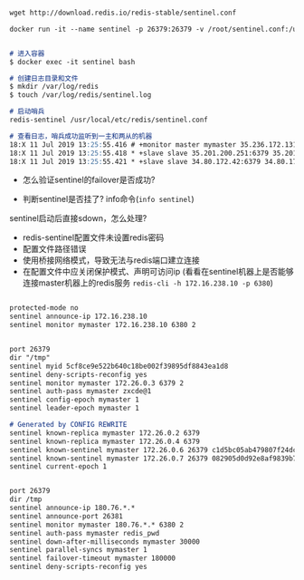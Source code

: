 

```markdown

wget http://download.redis.io/redis-stable/sentinel.conf

docker run -it --name sentinel -p 26379:26379 -v /root/sentinel.conf:/usr/local/etc/redis/sentinel.conf -d redis /bin/bash


```

```markdown

# 进入容器
$ docker exec -it sentinel bash

# 创建日志目录和文件
$ mkdir /var/log/redis
$ touch /var/log/redis/sentinel.log

# 启动哨兵
redis-sentinel /usr/local/etc/redis/sentinel.conf 

# 查看日志，哨兵成功监听到一主和两从的机器
18:X 11 Jul 2019 13:25:55.416 # +monitor master mymaster 35.236.172.131 6379 quorum 2
18:X 11 Jul 2019 13:25:55.418 * +slave slave 35.201.200.251:6379 35.201.200.251 6379 @ mymaster 35.236.172.131 6379
18:X 11 Jul 2019 13:25:55.421 * +slave slave 34.80.172.42:6379 34.80.172.42 6379 @ mymaster 35.236.172.131 6379

```

- 怎么验证sentinel的failover是否成功?

- 判断sentinel是否挂了? info命令(`info sentinel`)

sentinel启动后直接sdown，怎么处理?

- redis-sentinel配置文件未设置redis密码
- 配置文件路径错误
- 使用桥接网络模式，导致无法与redis端口建立连接
- 在配置文件中应关闭保护模式、声明可访问ip (看看在sentinel机器上是否能够连接master机器上的redis服务 `redis-cli -h 172.16.238.10 -p 6380`)



```markdown

protected-mode no
sentinel announce-ip 172.16.238.10
sentinel monitor mymaster 172.16.238.10 6380 2

```


```markdown

port 26379
dir "/tmp"
sentinel myid 5cf8ce9e522b640c18be002f39895df8843ea1d8
sentinel deny-scripts-reconfig yes
sentinel monitor mymaster 172.26.0.3 6379 2
sentinel auth-pass mymaster zxcde@1
sentinel config-epoch mymaster 1
sentinel leader-epoch mymaster 1

# Generated by CONFIG REWRITE
sentinel known-replica mymaster 172.26.0.2 6379
sentinel known-replica mymaster 172.26.0.4 6379
sentinel known-sentinel mymaster 172.26.0.6 26379 c1d5bc05ab479807f24dc73a3bfd6f62986bd48c
sentinel known-sentinel mymaster 172.26.0.7 26379 082905d0d92e8af9839b771183a29feeda2bff46
sentinel current-epoch 1

```

```markdown

port 26379
dir /tmp
sentinel announce-ip 180.76.*.*
sentinel announce-port 26381
sentinel monitor mymaster 180.76.*.* 6380 2
sentinel auth-pass mymaster redis_pwd
sentinel down-after-milliseconds mymaster 30000
sentinel parallel-syncs mymaster 1
sentinel failover-timeout mymaster 180000
sentinel deny-scripts-reconfig yes

```